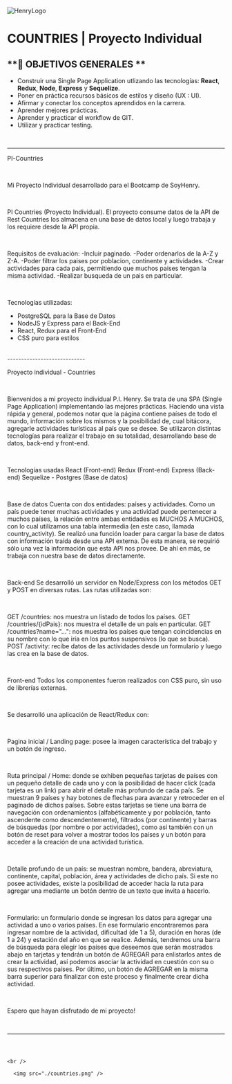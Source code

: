 ![HenryLogo](https://d31uz8lwfmyn8g.cloudfront.net/Assets/logo-henry-white-lg.png)

# **COUNTRIES** | Proyecto Individual

## **📌 OBJETIVOS GENERALES   **

-  Construir una Single Page Application utlizando las tecnologías: **React**, **Redux**, **Node**, **Express** y **Sequelize**.
-  Poner en práctica recursos básicos de estilos y diseño (UX : UI).
-  Afirmar y conectar los conceptos aprendidos en la carrera.
-  Aprender mejores prácticas.
-  Aprender y practicar el workflow de GIT.
-  Utilizar y practicar testing.

<br />

---

PI-Countries

<br />

Mi Proyecto Individual desarrollado para el Bootcamp de SoyHenry.

<br />

PI Countries (Proyecto Individual). 
El proyecto consume datos de la API de Rest Countries los almacena en una base de datos local 
y luego trabaja y los requiere desde la API propia.

<br />

Requisitos de evaluación:
-Incluir paginado.
-Poder ordenarlos de la A-Z y Z-A.
-Poder filtrar los paises por poblacion, continente y actividades.
-Crear actividades para cada pais, permitiendo que muchos paises tengan la misma actividad.
-Realizar busqueda de un pais en particular.

<br />

Tecnologías utilizadas:
- PostgreSQL para la Base de Datos
- NodeJS y Express para el Back-End
- React, Redux para el Front-End
- CSS puro para estilos

<br />
----------------------------

Proyecto individual - Countries

<br />

Bienvenidos a mi proyecto individual
P.I. Henry. Se trata de una SPA (Single Page Application) implementando las mejores prácticas. 
Haciendo una vista rápida y general, 
podemos notar que la página contiene países de todo el mundo, 
información sobre los mismos y la posibilidad de, cual bitácora, 
agregarle actividades turísticas al país que se desee. 
Se utilizaron distintas tecnologías para realizar el trabajo en su totalidad, 
desarrollando base de datos, back-end y front-end.

<br />

Tecnologías usadas
 React (Front-end)
 Redux (Front-end)
 Express (Back-end)
 Sequelize - Postgres (Base de datos)

<br />

Base de datos
Cuenta con dos entidades: países y actividades. 
Como un país puede tener muchas actividades y una actividad puede pertenecer a muchos países, 
la relación entre ambas entidades es MUCHOS A MUCHOS, 
con lo cual utilizamos una tabla intermedia (en este caso, llamada country_activity). 
Se realizó una función loader para cargar la base de datos con información traída desde una API externa. 
De esta manera, se requirió sólo una vez la información que esta API nos provee. 
De ahí en más, se trabaja con nuestra base de datos directamente.

<br />

Back-end
Se desarrolló un servidor en Node/Express con los métodos GET y POST en diversas rutas. 
Las rutas utilizadas son:

<br />

 GET /countries: nos muestra un listado de todos los países.
 GET /countries/{idPais}: nos muestra el detalle de un país en particular.
 GET /countries?name="...": nos muestra los países que tengan coincidencias en su nombre con lo que iría en los puntos suspensivos (lo que se busca).
 POST /activity: recibe datos de las actividades desde un formulario y luego las crea en la base de datos.

<br />

Front-end
Todos los componentes fueron realizados con CSS puro, sin uso de librerías externas.

<br />

Se desarrolló una aplicación de React/Redux con:

<br />

Pagina inicial / Landing page: posee la imagen característica del trabajo y un botón de ingreso.

<br />

Ruta principal / Home: donde se exhiben pequeñas tarjetas de países 
con un pequeño detalle de cada uno y con la posibilidad de hacer click 
(cada tarjeta es un link) para abrir el detalle más profundo de cada país. 
Se muestran 9 países y hay botones de flechas para avanzar y retroceder en el paginado de dichos países. 
Sobre estas tarjetas se tiene una barra de navegación con ordenamientos 
(alfabéticamente y por población, tanto ascendente como descendentemente), 
filtrados (por continente) y barras de búsquedas (por nombre o por actividades), 
como así también con un botón de reset para volver a mostrar todos los países 
y un botón para acceder a la creación de una actividad turística.

<br />

Detalle profundo de un país: se muestran nombre, bandera, abreviatura, continente, capital, 
población, área y actividades de dicho país. Si este no posee actividades, 
existe la posibilidad de acceder hacia la ruta para agregar una mediante un botón 
dentro de un texto que invita a hacerlo.

<br />

Formulario: un formulario donde se ingresan los datos para agregar una actividad a uno o varios países. 
En ese formulario encontraremos para ingresar nombre de la actividad, dificultad (de 1 a 5), 
duración en horas (de 1 a 24) y estación del año en que se realice. 
Además, tendremos una barra de búsqueda para elegir los países que deseemos que serán mostrados abajo 
en tarjetas y tendrán un botón de AGREGAR para enlistarlos antes de crear la actividad, 
así podemos asociar la actividad en cuestión con su o sus respectivos países. 
Por último, un botón de AGREGAR en la misma barra superior para finalizar con este proceso 
y finalmente crear dicha actividad.

<br />

Espero que hayan disfrutado de mi proyecto!

<br />

---


```



<br />

  <img src="./countries.png" />
